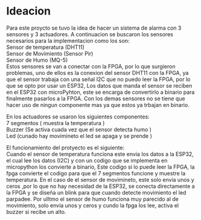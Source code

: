 # Ideacion 

Para este proycto se tuvo la idea de hacer un sistema de alarma con 3 sensores y 3 actuadores. A continuacion se buscaron los sensores necesarios para la implementacion como los son:  
Sensor de temperatura (DHT11)  
Sensor de Movimiento (Sensor Pir)  
Sensor de Humo (MQ-5)  
Estos sensores se van a conectar con la FPGA, por lo que surgieron problemas, uno de ellos es la conexion del sensor DHT11 con la FPGA, ya que el sensor trabaja con una señal I2C que no puedo leer la FPGA, por lo que se opto por usar un ESP32, Los datos que manda el sensor se reciben en el ESP32 con microPyhton, este se encarga de convertirlo a binario para finalmente pasarlos a la FPGA. Con los demas sensores no se tiene que hacer uso de ningun componente mas ya que estos ya trbajan en binario.


En los actuadores se usaron los siguientes componentes:  
7 segmentos ( muestra la temperatura )  
Buzzer (Se activa cuada vez que el sensor detecta humo )  
Led (cunado hay movimineto el led se apaga y se prende )  

El funcionamiento del protyecto  es el siguiente:  
Cuando el sensor de temperatura funciona este envia los datos a la ESP32, el cual lee los datos (I2C) y con un codigo que se implementa en micropython los convierte a binario, Este codigo si lo puede leer la FPGA, la fpga convierte el codigo para que el 7 segmentos funcione y muestre la temperatura. En el caso de el sensor de movimineto, este solo envia unos y ceros ,por lo que no hay necesidad de la ESP32, se conecta directamente a la FPGA y se diseña un blink para que cuando detecte movimiento el led parpadee. Por ulltmo el sensor de humo funciona muy parecido al de movimiento, solo envia unos y ceros y cundo la fpga los lee, activa el buzzer si  recibe un alto.

